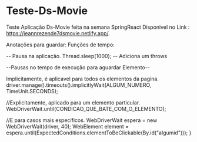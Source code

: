 # Teste-Ds-Movie
Teste Aplicação Ds-Movie feita na semana SpringReact Disponivel no Link : https://jeannrezende7dsmovie.netlify.app/.

Anotações para guardar:
Funções de tempo:

-- Pausa na aplicação.
Thread.sleep(1000); -- Adiciona um throws

--Pausas no tempo de execução para aguardar Elemento--

Implicitamente, é aplicavel para todos os elementos da pagina.
driver.manage().timeouts().implicitlyWait(ALGUM_NUMERO, TimeUnit.SECONDS);

//Explicitamente, aplicado para um elemento particular.
WebDriverWait.until(CONDICAO_QUE_BATE_COM_O_ELEMENTO);

//E para casos mais específicos.
WebDriverWait espera = new WebDriverWait(driver, 40);
WebElement element = espera.until(ExpectedConditions.elementToBeClickable(By.id("algumid")));
}
